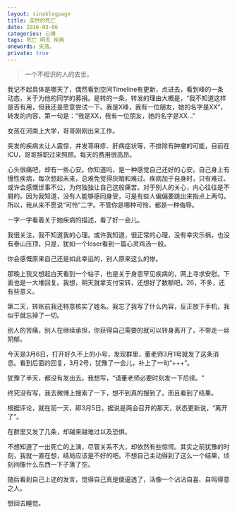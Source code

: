 ```yaml
---
layout: sinablogpage
title: 突然的死亡
date: 2016-03-06
categories: 心情 
tags: 死亡 明天 疾病
onewords: 失落。
private: true
---
```

> 一个不相识的人的去世。

我记不起具体是哪天了，偶然看到空间Timeline有更新，点进去，看到峰的一条动态，关于为他的同学的募捐。是转的一条，转发的理由大概是，“我不知道这样是否有用，但我还是愿意尝试一下。我是X峰，我有一位朋友，她的名字是XX”，转发的内容，第一句是：“我是XX，我有一位朋友，她的名字是XX...”

女孩在河南上大学，哥哥刚刚出来工作。

突发的疾病太让人震惊，并发荨麻疹、肝病症状等，不排除有肿瘤的可能，目前在ICU，哥哥辞职过来照顾。每天的费用很高昂。

心头很痛吧，却有一些心安。你知道吗，是一种感觉自己还好的心安。自己身上有慢性疾病，每次想起未来，总难免觉得灰暗和难过。疾病加于自身时，只有难过、或许会感慨世事不公，为何独独让自己这般痛苦。对于别人的关心，内心往往是不屑的。因为我知道，没有人能够感同身受，可是有些人偏偏要跳出来指点上两句。所以，我从来不愿说“可怜”二字。不管你是哪种可怜，都是一种侮辱。

一字一字看着关于她疾病的描述，看了好一会儿。

我很关注，我不知道我的心理。或许我知道，很正常的心理，没有幸灾乐祸，也没有泰山压顶，只是，犹如一个loser看到一篇心灵鸡汤一般。

你会感慨原来自己还是如此幸运的，别人原来这么的惨。

那晚上我又想起白天看到一个帖子，也是关于身患罕见疾病的，网上寻求安慰。下面也是一大堆回复。我想，明天就拿支付宝转，还想好了数额吧，26，不多，还有些意义。

第二天，转账前我还特意核实了姓名。我忘了我写了什么内容，反正放下手机，我似乎就忘掉了一切。

别人的苦痛，别人在继续承担，你获得自己需要的就可以转身离开了，不带走一丝阴郁。

今天是3月6日，打开好久不上的小号，发现群里，董老师3月1号就发了这条消息。看到后面的回复，3月2号，犹豫了一会儿，补上了一句“+++”。

犹豫了半天，都没有发出去。我想写，“请董老师必要时刻发一下后续。"

终究没有写，我去微博上搜索了一下，想不到真的搜到了。而且看到了结果。

根据评论，就在前一天，即3月5日，据说是两会召开的那天，状态更新说，“离开了”。

在群里又发了几条，却越来越难过以及恐惧。

不想知道了一出死亡的上演，尽管关系不大，却依然有些惊愕。其实之前犹豫的时刻，我就一直在想，结局应该是不好的吧。不想自己主动得到了这么一个结果，顷刻间像什么东西一下子落了空。

随后看到自己上述的发言，觉得自己真是傻逼透了，活像一个沾沾自喜、自鸣得意之人。

想回去睡觉。